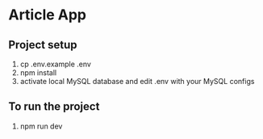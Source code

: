 # Article App

## Project setup
1. cp .env.example .env
2. npm install
3. activate local MySQL database and edit .env with your MySQL configs

## To run the project
1. npm run dev
